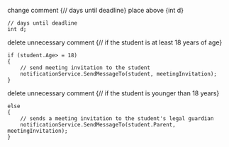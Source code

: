 change comment {// days until deadline} place above {int d}

    // days until deadline
    int d;

delete unnecessary comment {// if the student is at least 18 years of age}
    
    if (student.Age> = 18)
    {
        // send meeting invitation to the student
        notificationService.SendMessageTo(student, meetingInvitation);
    }

delete unnecessary comment {// if the student is younger than 18 years}

    else
    {
        // sends a meeting invitation to the student's legal guardian
        notificationService.SendMessageTo(student.Parent, meetingInvitation);
    }
